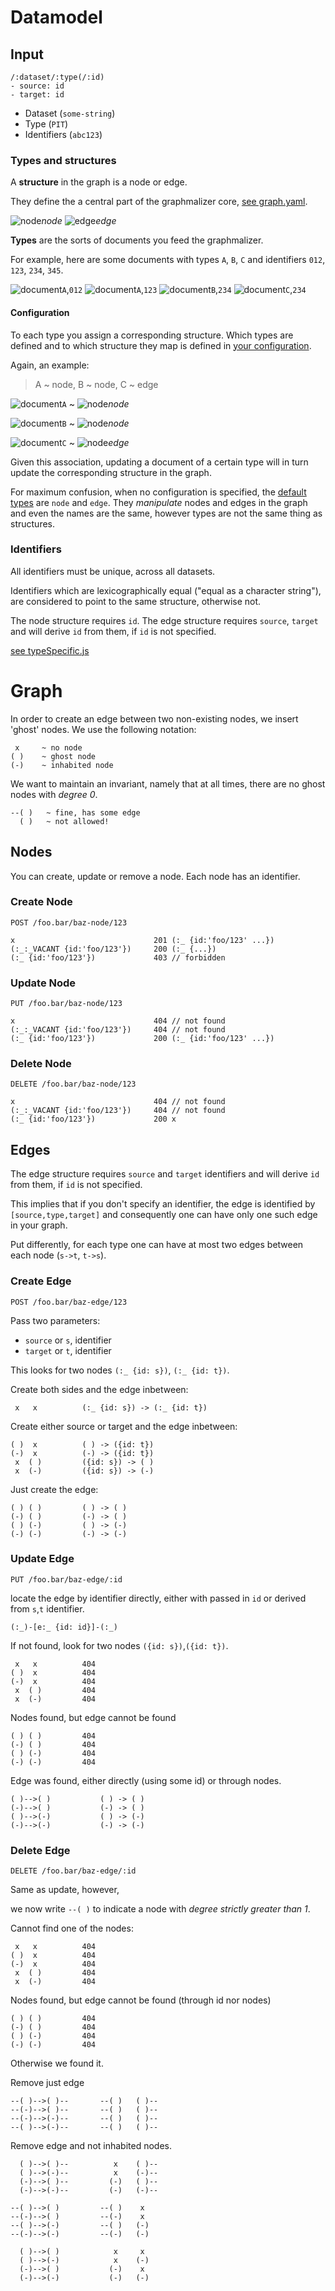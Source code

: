 
# Datamodel

## Input

	/:dataset/:type(/:id)
	- source: id
	- target: id

- Dataset (`some-string`)
- Type (`PIT`)
- Identifiers (`abc123`)

### Types and structures

A **structure** in the graph is a node or edge.

They define the a central part of the graphmalizer core,
[see graph.yaml](../core/graph.yaml).

![node](https://cdn.rawgit.com/graphmalizer/prototype/bb05daee8af3dfb3b22552bb3958b5cdab4c9ff0/docs/node.svg)*node* 		![edge](https://cdn.rawgit.com/graphmalizer/prototype/bb05daee8af3dfb3b22552bb3958b5cdab4c9ff0/docs/edge.svg)*edge*

**Types** are the sorts of documents you feed the graphmalizer.

For example, here are some documents with types `A`, `B`, `C` and
identifiers `012`, `123`, `234`, `345`.

![document](https://cdn.rawgit.com/graphmalizer/prototype/bb05daee8af3dfb3b22552bb3958b5cdab4c9ff0/docs/document.svg)`A`,`012` ![document](https://cdn.rawgit.com/graphmalizer/prototype/bb05daee8af3dfb3b22552bb3958b5cdab4c9ff0/docs/document.svg)`A`,`123` ![document](https://cdn.rawgit.com/graphmalizer/prototype/bb05daee8af3dfb3b22552bb3958b5cdab4c9ff0/docs/document.svg)`B`,`234` ![document](https://cdn.rawgit.com/graphmalizer/prototype/bb05daee8af3dfb3b22552bb3958b5cdab4c9ff0/docs/document.svg)`C`,`234`

#### Configuration

To each type you assign a corresponding structure. Which types are
defined and to which structure they map is defined in [your
configuration](../config.json).

Again, an example:

> A ~ node, B ~ node, C ~ edge

![document](https://cdn.rawgit.com/graphmalizer/prototype/bb05daee8af3dfb3b22552bb3958b5cdab4c9ff0/docs/document.svg)`A` ~ ![node](https://cdn.rawgit.com/graphmalizer/prototype/bb05daee8af3dfb3b22552bb3958b5cdab4c9ff0/docs/node.svg)*node*

![document](https://cdn.rawgit.com/graphmalizer/prototype/bb05daee8af3dfb3b22552bb3958b5cdab4c9ff0/docs/document.svg)`B` ~ ![node](https://cdn.rawgit.com/graphmalizer/prototype/bb05daee8af3dfb3b22552bb3958b5cdab4c9ff0/docs/node.svg)*node*

![document](https://cdn.rawgit.com/graphmalizer/prototype/bb05daee8af3dfb3b22552bb3958b5cdab4c9ff0/docs/document.svg)`C` ~ ![node](https://cdn.rawgit.com/graphmalizer/prototype/bb05daee8af3dfb3b22552bb3958b5cdab4c9ff0/docs/edge.svg)*edge*

Given this association, updating a document of a certain type will in turn update the corresponding
structure in the graph.

For maximum confusion, when no configuration is specified,
the [default types](../core/config.js) are `node` and `edge`.
They *manipulate* nodes and edges in the graph and even
the names are the same, however
types are not the same thing as structures.

### Identifiers

All identifiers must be unique, across all datasets.

Identifiers which are lexicographically equal ("equal as a character string"),
are considered to point to the same structure, otherwise not.

The node structure requires `id`. The edge structure requires `source`,
`target` and will derive `id` from them, if `id` is not specified.

[see typeSpecific.js](../core/typeSpecific.js)

# Graph

In order to create an edge between two non-existing nodes, we insert 'ghost' nodes.
We use the following notation:

	 x     ~ no node
	( )    ~ ghost node
	(-)    ~ inhabited node

We want to maintain an invariant, namely that at all times, there are no ghost nodes with *degree 0*.

	--( )	~ fine, has some edge
	  ( )	~ not allowed!

## Nodes

You can create, update or remove a node. Each node has an identifier.

### Create Node

	POST /foo.bar/baz-node/123

	x								201 (:_ {id:'foo/123' ...})
	(:_:_VACANT {id:'foo/123'})		200 (:_ {...})
	(:_ {id:'foo/123'})				403 // forbidden

### Update Node

	PUT /foo.bar/baz-node/123

	x								404 // not found
	(:_:_VACANT {id:'foo/123'})		404 // not found
	(:_ {id:'foo/123'}) 			200 (:_ {id:'foo/123' ...})	

### Delete Node

	DELETE /foo.bar/baz-node/123

	x								404 // not found
	(:_:_VACANT {id:'foo/123'})		404 // not found
	(:_ {id:'foo/123'}) 			200 x


## Edges

The edge structure requires `source` and `target` identifiers
and will derive `id` from them, if `id` is not specified.

This implies that if you don't specify an identifier, the edge
is identified by `[source,type,target]` and consequently one
can have only one such edge in your graph.

Put differently, for each type one can have at most two edges
between each node (`s->t`, `t->s`).

### Create Edge

	POST /foo.bar/baz-edge/123

Pass two parameters:

- `source` or `s`, identifier
- `target` or `t`, identifier

This looks for two nodes `(:_ {id: s})`, `(:_ {id: t})`.

Create both sides and the edge inbetween:

	 x   x			(:_ {id: s}) -> (:_ {id: t})

Create either source or target and the edge inbetween:

	( )  x			( ) -> ({id: t})
	(-)  x			(-) -> ({id: t})
	 x  ( )			({id: s}) -> ( )
	 x  (-)			({id: s}) -> (-)

Just create the edge:

	( ) ( )			( ) -> ( )
	(-)	( )			(-) -> ( )
	( ) (-)			( ) -> (-)
	(-) (-)			(-) -> (-)

### Update Edge

	PUT /foo.bar/baz-edge/:id

locate the edge by identifier directly,
either with passed in `id` or derived from `s`,`t` identifier.

`(:_)-[e:_ {id: id}]-(:_)`

If not found, look for two nodes `({id: s})`,`({id: t})`.

	 x   x			404
	( )  x			404
	(-)  x			404
	 x  ( )			404
	 x  (-)			404

Nodes found, but edge cannot be found

	( ) ( )			404
	(-)	( )			404
	( ) (-)			404
	(-) (-)			404

Edge was found, either directly (using some id) or through nodes.

	( )-->( )			( ) -> ( )
	(-)-->( )			(-) -> ( )
	( )-->(-)			( ) -> (-)
	(-)-->(-)			(-) -> (-)

### Delete Edge

	DELETE /foo.bar/baz-edge/:id

Same as update, however,

we now write `--( )` to indicate a node with *degree strictly greater than 1*.

Cannot find one of the nodes:

	 x   x			404
	( )  x			404
	(-)  x			404
	 x  ( )			404
	 x  (-)			404

Nodes found, but edge cannot be found (through id nor nodes)

	( ) ( )			404
	(-)	( )			404
	( ) (-)			404
	(-) (-)			404

Otherwise we found it.

Remove just edge

	--( )-->( )--       --( )   ( )--
	--(-)-->( )--       --( )   ( )--
	--(-)-->(-)--       --( )   ( )--
	--( )-->(-)--       --( )   ( )--

Remove edge and not inhabited nodes.

	  ( )-->( )--          x    ( )--
	  ( )-->(-)--          x    (-)--
	  (-)-->( )--         (-)   ( )--
	  (-)-->(-)--         (-)   (-)--

	--( )-->( )         --( )    x
	--(-)-->( )         --(-)    x
	--( )-->(-)         --( )   (-)
	--(-)-->(-)         --(-)   (-)

	  ( )-->( )            x     x
	  ( )-->(-)            x    (-)
	  (-)-->( )           (-)    x
	  (-)-->(-)           (-)   (-)
